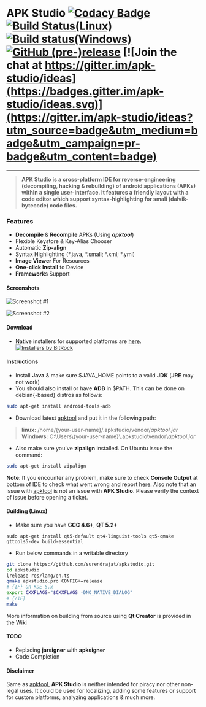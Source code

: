 # APK Studio [![Codacy Badge](https://api.codacy.com/project/badge/Grade/9709de5012824c36b54fda9c2c6390bf)](https://app.codacy.com/app/Surendrajat/apkstudio?utm_source=github.com&utm_medium=referral&utm_content=Surendrajat/apkstudio&utm_campaign=badger) [![Build Status(Linux)](https://travis-ci.org/Surendrajat/apkstudio.svg)](https://travis-ci.org/Surendrajat/apkstudio) [![Build status(Windows)](https://ci.appveyor.com/api/projects/status/mnr254lm0mlshmfb?svg=true)](https://ci.appveyor.com/project/Surendrajat/apkstudio) [![GitHub (pre-)release](https://img.shields.io/github/release/surendrajat/apkstudio/all.svg)](https://github.com/Surendrajat/apkstudio/releases/tag/v4.0) [![Join the chat at https://gitter.im/apk-studio/ideas](https://badges.gitter.im/apk-studio/ideas.svg)](https://gitter.im/apk-studio/ideas?utm_source=badge&utm_medium=badge&utm_campaign=pr-badge&utm_content=badge)
------------------------
>**APK Studio is a cross-platform IDE for reverse-engineering (decompiling, hacking & rebuilding) of android applications (APKs) within a single user-interface. It features a friendly layout with a code editor which support syntax-highlighting for smali (dalvik-bytecode) code files.**

### Features
- **Decompile** & **Recompile** APKs (Using ***apktool***)
- Flexible Keystore & Key-Alias Chooser
- Automatic **Zip-align**
- Syntax Highlighting (*.java, *.smali; *.xml; *.yml)
- **Image Viewer** For Resources
- **One-click Install** to Device
- **Framework**s Support
#### Screenshots
![Screenshot #1](https://raw.githubusercontent.com/surendrajat/apkstudio/master/external/screenshots/apkstudio000.png "Screenshot #1")

![Screenshot #2](https://raw.githubusercontent.com/surendrajat/apkstudio/master/external/screenshots/apkstudio002.png "Screenshot #2")
#### Download
-   Native installers for supported platforms are [here](https://bintray.com/vaibhavpandeyvpz/generic/apkstudio/view).
    [![Installers by BitRock](https://raw.githubusercontent.com/vaibhavpandeyvpz/apkstudio/master/external/bitrock.png "Many thanks to BitRock for donating license for InstallBuilder.")](http://installbuilder.bitrock.com/)

#### Instructions
- Install **Java** & make sure $JAVA_HOME points to a valid **JDK** (**JRE** may not work)
- You should also install or have **ADB** in $PATH. This can be done on debian{-based} distros as follows:
```bash
sudo apt-get install android-tools-adb
```
- Download latest [apktool](https://bitbucket.org/iBotPeaches/apktool/downloads/) and put it in the following path:
>   **linux:** /home/{your-user-name}/.apkstudio/vendor/*apktool.jar*
>   **Windows:** C:\Users\\{your-user-name}\\.apkstudio\vendor\\*apktool.jar*
- Also make sure you've **zipalign** installed. On Ubuntu issue the command:
```bash
sudo apt-get install zipalign
```

**Note**: If you encounter any problem, make sure to check **Console Output** at bottom of IDE to check what went wrong and report [here](https://github.com/vaibhavpandeyvpz/apkstudio/issues). Also note that an issue with [apktool](http://ibotpeaches.github.io/Apktool/) is not an issue with **APK Studio**. Please verify the context of issue before opening a ticket.

#### Building (Linux)
- Make sure you have **GCC 4.6+**, **QT 5.2+**
```shell
sudo apt-get install qt5-default qt4-linguist-tools qt5-qmake qttools5-dev build-essential
```
- Run below commands in a writable directory
```bash
git clone https://github.com/surendrajat/apkstudio.git
cd apkstudio
lrelease res/lang/en.ts
qmake apkstudio.pro CONFIG+=release
# {IF} On KDE 5.x
export CXXFLAGS="$CXXFLAGS -DNO_NATIVE_DIALOG"
# {/IF}
make
```
 More information on building from source using **Qt Creator** is provided in the [Wiki](https://github.com/surendrajat/apkstudio/wiki)

#### TODO
- Replacing **jarsigner** with **apksigner**
- Code Completion

#### Disclaimer
Same as [apktool](http://ibotpeaches.github.io/Apktool/), **APK Studio** is neither intended for piracy nor other non-legal uses. It could be used for localizing, adding some features or support for custom platforms, analyzing applications &amp; much more.